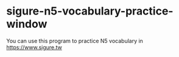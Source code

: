 # sigure-n5-vocabulary-practice-window
You can use this program to practice N5 vocabulary in https://www.sigure.tw

